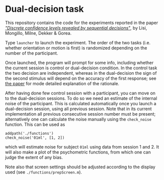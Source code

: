 # Dual-decision task

This repository contains the code for the experiments reported in the paper [_"Discrete confidence levels revealed by sequential decisions"_](https://doi.org/10.1038/s41562-020-00953-1), by Lisi, Mongillo, Milne, Dekker & Gorea.

Type `launcher` to launch the experiment. The order of the two tasks (i.e. whether orientation or motion is first) is randomized depending on the number of the participant.

Once launched, the program will prompt for some info, including whether the current session is control or dual-decision condition. In the control task the two decision are independent, whereas in the dual-decision the sign of the second stimulus will depend on the accuracy of the first response; see [the paper](https://doi.org/10.1038/s41562-020-00953-1) for mode detailed explanation of the rationale.

After having done few control session with a participant, you can move on to the dual-decision sessions. To do so we need an estimate of the internal noise of the participant. This is calculated automatically once you launch a dual-decision session, using all previous session. Note that in its current implementation all previous consecutive session number must be present; alternatively one can calculate the noise manually using the `check_noise` function. This can be used as

```{matlab}
addpath('./functions')
check_noise('01ml', [1, 2])
```
which will estimate noise for subject `01ml` using data from session 1 and 2. It will also make a plot of the psychometric functions, from which one can judge the extent of any bias. 

Note also that screen settings should be adjusted according to the display used (see `./functions/prepScreen.m`).


